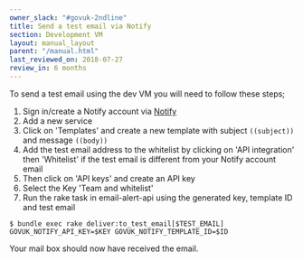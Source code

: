 ```yaml
---
owner_slack: "#govuk-2ndline"
title: Send a test email via Notify
section: Development VM
layout: manual_layout
parent: "/manual.html"
last_reviewed_on: 2018-07-27
review_in: 6 months
---
```


To send a test email using the dev VM you will need to follow these steps;

1. Sign in/create a Notify account via [Notify](https://www.notifications.service.gov.uk)
2. Add a new service
3. Click on 'Templates' and create a new template with subject `((subject))` and message `((body))`
4. Add the test email address to the whitelist by clicking on 'API integration' then 'Whitelist' if the test email is different from your Notify account email
5. Then click on 'API keys' and create an API key
6. Select the Key 'Team and whitelist'
7. Run the rake task in email-alert-api using the generated key, template ID and test email

```shell
$ bundle exec rake deliver:to_test_email[$TEST_EMAIL] GOVUK_NOTIFY_API_KEY=$KEY GOVUK_NOTIFY_TEMPLATE_ID=$ID
```

Your mail box should now have received the email.
